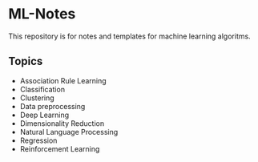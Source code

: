 # ML-Notes
This repository is for notes and templates for machine learning algoritms.

## Topics
- Association Rule Learning
- Classification	
- Clustering	
- Data preprocessing	
- Deep Learning	
- Dimensionality Reduction	
- Natural Language Processing	
- Regression	
- Reinforcement Learning
